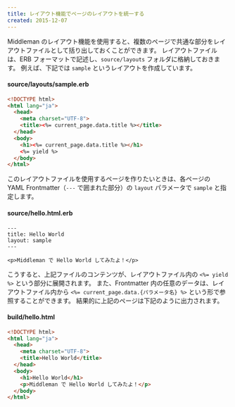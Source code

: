 ```yaml
---
title: レイアウト機能でページのレイアウトを統一する
created: 2015-12-07
---
```


Middleman のレイアウト機能を使用すると、複数のページで共通な部分をレイアウトファイルとして括り出しておくことができます。
レイアウトファイルは、ERB フォーマットで記述し、`source/layouts` フォルダに格納しておきます。
例えば、下記では `sample` というレイアウトを作成しています。

#### source/layouts/sample.erb

```html
<!DOCTYPE html>
<html lang="ja">
  <head>
    <meta charset="UTF-8">
    <title><%= current_page.data.title %></title>
  </head>
  <body>
    <h1><%= current_page.data.title %></h1>
    <%= yield %>
  </body>
</html>
```

このレイアウトファイルを使用するページを作りたいときは、各ページの YAML Frontmatter（`---` で囲まれた部分）の `layout` パラメータで `sample` と指定します。

#### source/hello.html.erb

```erb
---
title: Hello World
layout: sample
---

<p>Middleman で Hello World してみたよ！</p>
```

こうすると、上記ファイルのコンテンツが、レイアウトファイル内の `<%= yield %>` という部分に展開されます。
また、Frontmatter 内の任意のデータは、レイアウトファイル内から `<%= current_page.data.{パラメータ名} %>` という形で参照することができます。
結果的に上記のページは下記のように出力されます。

#### build/hello.html

```html
<!DOCTYPE html>
<html lang="ja">
  <head>
    <meta charset="UTF-8">
    <title>Hello World</title>
  </head>
  <body>
    <h1>Hello World</h1>
    <p>Middleman で Hello World してみたよ！</p>
  </body>
</html>
```

